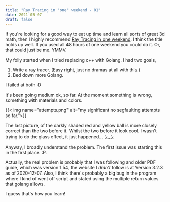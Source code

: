 ```yaml
---
title: "Ray Tracing in 'one' weekend - 01"
date: 2021-05-07
draft: false
---
```


If you're looking for a good way to eat up time and learn all sorts of great 3d math, then I highly recommend [Ray Tracing in one weekend](https://raytracing.github.io/). I think the title holds up well. If you used all 48 hours of one weekend you could do it. Or, that could just be me. YMMV. 

My folly started when I tried replacing c++ with Golang. I had two goals, 

1. Write a ray tracer. (Easy right, just no dramas at all with this.)
2. Bed down more Golang. 

I failed at both :D

It's been going medium ok, so far. At the moment something is wrong, something with materials and colors. 

{{< img name="attempts.png" alt="my significant no segfaulting attempts so far.">}}

The last picture, of the darkly shaded red and yellow ball is more closely correct than the two before it. Whilst the two before it look cool. I wasn't trying to do the glass effect, it just happened... 눈_눈

Anyway, I broadly understand the problem. The first issue was starting this in the first place. :P. 

Actually, the real problem is probably that I was following and older PDF guide, which was version 1.54, the website I *didn't* follow is at Version 3.2.3 as of 2020-12-07. Also, I think there's probably a big bug in the program where I kind of went off script and stated using the multiple return values that golang allows. 

I guess that's how you learn!



